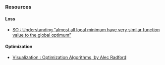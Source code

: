 
### Resources
#### Loss
* [SO : Understanding “almost all local minimum have very similar function value to the global optimum”](http://stats.stackexchange.com/questions/203288/understanding-almost-all-local-minimum-have-very-similar-function-value-to-the/203300)

#### Optimization
* [Visualization : Optimization Algorithms, by Alec Radford](http://imgur.com/a/Hqolp)
